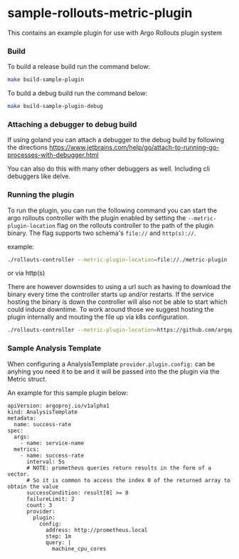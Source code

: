 # sample-rollouts-metric-plugin
This contains an example plugin for use with Argo Rollouts plugin system

### Build

To build a release build run the command below:
```bash
make build-sample-plugin
```

To build a debug build run the command below:
```bash
make build-sample-plugin-debug
```

### Attaching a debugger to debug build
If using goland you can attach a debugger to the debug build by following the directions https://www.jetbrains.com/help/go/attach-to-running-go-processes-with-debugger.html

You can also do this with many other debuggers as well. Including cli debuggers like delve.

### Running the plugin
To run the plugin, you can run the following command you can start the argo rollouts controller with the plugin enabled
by setting the `--metric-plugin-location` flag on the rollouts controller to the path of the plugin binary. The flag
supports two schema's `file://` and `http(s)://`.

example:
```bash
./rollouts-controller --metric-plugin-location=file://./metric-plugin
```

or via http(s)

There are however downsides to using a url such as having to download the binary every time the controller starts up and/or restarts. If the service hosting the binary is down
the controller will also not be able to start which could induce downtime. To work around those we suggest hosting the plugin internally and mouting the file up via k8s
configuration.
```bash
./rollouts-controller --metric-plugin-location=https://github.com/argoproj-labs/sample-rollouts-metric-plugin/releases/download/v0.0.1/metric-plugin-linux-amd64
```

### Sample Analysis Template
When configuring a AnalysisTemplate `provider.plugin.config:` can be anyhing you need it to be and it will be passed into the the plugin via the Metric struct.

An example for this sample plugin below:
```
apiVersion: argoproj.io/v1alpha1
kind: AnalysisTemplate
metadata:
  name: success-rate
spec:
  args:
    - name: service-name
  metrics:
    - name: success-rate
      interval: 5s
      # NOTE: prometheus queries return results in the form of a vector.
      # So it is common to access the index 0 of the returned array to obtain the value
      successCondition: result[0] >= 8
      failureLimit: 2
      count: 3
      provider:
        plugin:
          config:
            address: http://prometheus.local
            step: 1m
            query: |
              machine_cpu_cores
```

